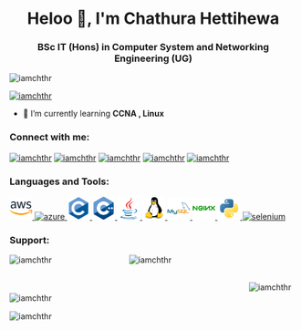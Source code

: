<h1 align="center">Heloo 👋, I'm Chathura Hettihewa</h1>
<h3 align="center">BSc IT (Hons) in Computer System and Networking Engineering (UG)</h3>

<p align="left"> <img src="https://komarev.com/ghpvc/?username=iamchthr&label=Profile%20views&color=0e75b6&style=flat" alt="iamchthr" /> </p>

<p align="left"> <a href="https://github.com/ryo-ma/github-profile-trophy"><img src="https://github-profile-trophy.vercel.app/?username=iamchthr" alt="iamchthr" /></a> </p>

- 🌱 I’m currently learning **CCNA , Linux**

<h3 align="left">Connect with me:</h3>
<p align="left">
<a href="https://twitter.com/iamchthr" target="blank"><img align="center" src="https://raw.githubusercontent.com/rahuldkjain/github-profile-readme-generator/master/src/images/icons/Social/twitter.svg" alt="iamchthr" height="30" width="40" /></a>
<a href="https://linkedin.com/in/iamchthr" target="blank"><img align="center" src="https://raw.githubusercontent.com/rahuldkjain/github-profile-readme-generator/master/src/images/icons/Social/linked-in-alt.svg" alt="iamchthr" height="30" width="40" /></a>
<a href="https://fb.com/iamchthr" target="blank"><img align="center" src="https://raw.githubusercontent.com/rahuldkjain/github-profile-readme-generator/master/src/images/icons/Social/facebook.svg" alt="iamchthr" height="30" width="40" /></a>
<a href="https://instagram.com/iamchthr" target="blank"><img align="center" src="https://raw.githubusercontent.com/rahuldkjain/github-profile-readme-generator/master/src/images/icons/Social/instagram.svg" alt="iamchthr" height="30" width="40" /></a>
<a href="https://www.youtube.com/c/iamchthr" target="blank"><img align="center" src="https://raw.githubusercontent.com/rahuldkjain/github-profile-readme-generator/master/src/images/icons/Social/youtube.svg" alt="iamchthr" height="30" width="40" /></a>
</p>

<h3 align="left">Languages and Tools:</h3>
<p align="left"> <a href="https://aws.amazon.com" target="_blank" rel="noreferrer"> <img src="https://raw.githubusercontent.com/devicons/devicon/master/icons/amazonwebservices/amazonwebservices-original-wordmark.svg" alt="aws" width="40" height="40"/> </a> <a href="https://azure.microsoft.com/en-in/" target="_blank" rel="noreferrer"> <img src="https://www.vectorlogo.zone/logos/microsoft_azure/microsoft_azure-icon.svg" alt="azure" width="40" height="40"/> </a> <a href="https://www.cprogramming.com/" target="_blank" rel="noreferrer"> <img src="https://raw.githubusercontent.com/devicons/devicon/master/icons/c/c-original.svg" alt="c" width="40" height="40"/> </a> <a href="https://www.w3schools.com/cpp/" target="_blank" rel="noreferrer"> <img src="https://raw.githubusercontent.com/devicons/devicon/master/icons/cplusplus/cplusplus-original.svg" alt="cplusplus" width="40" height="40"/> </a> <a href="https://www.java.com" target="_blank" rel="noreferrer"> <img src="https://raw.githubusercontent.com/devicons/devicon/master/icons/java/java-original.svg" alt="java" width="40" height="40"/> </a> <a href="https://www.linux.org/" target="_blank" rel="noreferrer"> <img src="https://raw.githubusercontent.com/devicons/devicon/master/icons/linux/linux-original.svg" alt="linux" width="40" height="40"/> </a> <a href="https://www.mysql.com/" target="_blank" rel="noreferrer"> <img src="https://raw.githubusercontent.com/devicons/devicon/master/icons/mysql/mysql-original-wordmark.svg" alt="mysql" width="40" height="40"/> </a> <a href="https://www.nginx.com" target="_blank" rel="noreferrer"> <img src="https://raw.githubusercontent.com/devicons/devicon/master/icons/nginx/nginx-original.svg" alt="nginx" width="40" height="40"/> </a> <a href="https://www.python.org" target="_blank" rel="noreferrer"> <img src="https://raw.githubusercontent.com/devicons/devicon/master/icons/python/python-original.svg" alt="python" width="40" height="40"/> </a> <a href="https://www.selenium.dev" target="_blank" rel="noreferrer"> <img src="https://raw.githubusercontent.com/detain/svg-logos/780f25886640cef088af994181646db2f6b1a3f8/svg/selenium-logo.svg" alt="selenium" width="40" height="40"/> </a> </p>

<h3 align="left">Support:</h3>
<p><a href="https://www.buymeacoffee.com/iamchthr"> <img align="left" src="https://cdn.buymeacoffee.com/buttons/v2/default-yellow.png" height="50" width="210" alt="iamchthr" /></a><a href="https://ko-fi.com/iamchthr"> <img align="left" src="https://cdn.ko-fi.com/cdn/kofi3.png?v=3" height="50" width="210" alt="iamchthr" /></a></p><br><br>

<p><img align="left" src="https://github-readme-stats.vercel.app/api/top-langs?username=iamchthr&show_icons=true&locale=en&layout=compact" alt="iamchthr" /></p>

<p>&nbsp;<img align="center" src="https://github-readme-stats.vercel.app/api?username=iamchthr&show_icons=true&locale=en" alt="iamchthr" /></p>

<p><img align="center" src="https://github-readme-streak-stats.herokuapp.com/?user=iamchthr&" alt="iamchthr" /></p>
